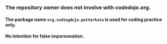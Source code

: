 ### The repository owner does not involve with codedojo.org.  
#### The package name `org.codingdojo.potterkata` is used for coding practice only.  
#### No intention for false impersonation.